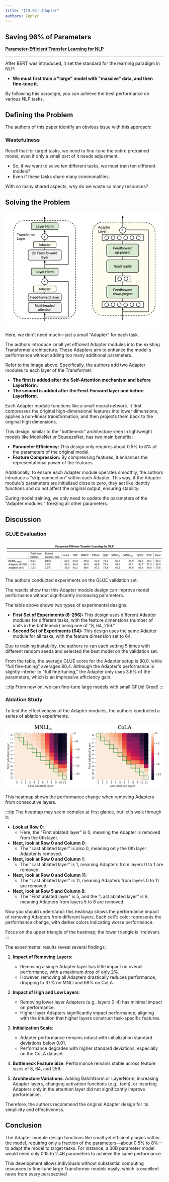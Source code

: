 ```yaml
---
title: "[19.02] Adapter"
authors: Zephyr
---
```


## Saving 96% of Parameters

[**Parameter-Efficient Transfer Learning for NLP**](https://arxiv.org/abs/1902.00751)

---

After BERT was introduced, it set the standard for the learning paradigm in NLP:

- **We must first train a "large" model with "massive" data, and then fine-tune it.**

By following this paradigm, you can achieve the best performance on various NLP tasks.

## Defining the Problem

The authors of this paper identify an obvious issue with this approach:

### Wastefulness

Recall that for target tasks, we need to fine-tune the entire pretrained model, even if only a small part of it needs adjustment.

- So, if we want to solve ten different tasks, we must train ten different models?
- Even if these tasks share many commonalities.

With so many shared aspects, why do we waste so many resources?

## Solving the Problem

![Adapter](./img/img1.jpg)

Here, we don't need much—just a small "Adapter" for each task.

The authors introduce small yet efficient Adapter modules into the existing Transformer architecture. These Adapters aim to enhance the model's performance without adding too many additional parameters.

Refer to the image above. Specifically, the authors add two Adapter modules to each layer of the Transformer:

- **The first is added after the Self-Attention mechanism and before LayerNorm.**
- **The second is added after the Feed-Forward layer and before LayerNorm.**

Each Adapter module functions like a small neural network. It first compresses the original high-dimensional features into lower dimensions, applies a non-linear transformation, and then projects them back to the original high dimensions.

This design, similar to the "bottleneck" architecture seen in lightweight models like MobileNet or SqueezeNet, has two main benefits:

- **Parameter Efficiency:** This design only requires about 0.5% to 8% of the parameters of the original model.
- **Feature Compression:** By compressing features, it enhances the representational power of the features.

Additionally, to ensure each Adapter module operates smoothly, the authors introduce a "skip connection" within each Adapter. This way, if the Adapter module's parameters are initialized close to zero, they act like identity functions and do not affect the original output, ensuring stability.

During model training, we only need to update the parameters of the "Adapter modules," freezing all other parameters.

## Discussion

### GLUE Evaluation

![Benchmark](./img/img2.jpg)

The authors conducted experiments on the GLUE validation set.

The results show that this Adapter module design can improve model performance without significantly increasing parameters.

The table above shows two types of experimental designs:

- **First Set of Experiments (8-256):** This design uses different Adapter modules for different tasks, with the feature dimensions (number of units in the bottleneck) being one of "8, 64, 256."
- **Second Set of Experiments (64):** This design uses the same Adapter module for all tasks, with the feature dimension set to 64.

Due to training instability, the authors re-ran each setting 5 times with different random seeds and selected the best model on the validation set.

From the table, the average GLUE score for the Adapter setup is 80.0, while "full fine-tuning" averages 80.4. Although the Adapter's performance is slightly inferior to "full fine-tuning," the Adapter only uses 3.6% of the parameters, which is an impressive efficiency gain.

:::tip
From now on, we can fine-tune large models with small GPUs! Great!
:::

### Ablation Study

To test the effectiveness of the Adapter modules, the authors conducted a series of ablation experiments.

![Ablation](./img/img3.jpg)

This heatmap shows the performance change when removing Adapters from consecutive layers.

:::tip
The heatmap may seem complex at first glance, but let's walk through it:

- **Look at Row 0**:
  - Here, the "First ablated layer" is 0, meaning the Adapter is removed from the 0th layer.
- **Next, look at Row 0 and Column 0**:
  - The "Last ablated layer" is also 0, meaning only the 0th layer Adapter is removed.
- **Next, look at Row 0 and Column 1**:
  - The "Last ablated layer" is 1, meaning Adapters from layers 0 to 1 are removed.
- **Next, look at Row 0 and Column 11**:
  - The "Last ablated layer" is 11, meaning Adapters from layers 0 to 11 are removed.
- **Next, look at Row 5 and Column 8**:
  - The "First ablated layer" is 5, and the "Last ablated layer" is 8, meaning Adapters from layers 5 to 8 are removed.

Now you should understand: this heatmap shows the performance impact of removing Adapters from different layers. Each cell's color represents the performance change, with darker colors indicating worse performance.

Focus on the upper triangle of the heatmap; the lower triangle is irrelevant.
:::

The experimental results reveal several findings:

1. **Impact of Removing Layers**:

   - Removing a single Adapter layer has little impact on overall performance, with a maximum drop of only 2%.
   - However, removing all Adapters drastically reduces performance, dropping to 37% on MNLI and 69% on CoLA.

2. **Impact of High and Low Layers**:

   - Removing lower layer Adapters (e.g., layers 0-4) has minimal impact on performance.
   - Higher layer Adapters significantly impact performance, aligning with the intuition that higher layers construct task-specific features.

3. **Initialization Scale**:

   - Adapter performance remains robust with initialization standard deviations below 0.01.
   - Performance degrades with higher standard deviations, especially on the CoLA dataset.

4. **Bottleneck Feature Size**: Performance remains stable across feature sizes of 8, 64, and 256.

5. **Architecture Variations**: Adding BatchNorm or LayerNorm, increasing Adapter layers, changing activation functions (e.g., tanh), or inserting Adapters only in the attention layer did not significantly improve performance.

Therefore, the authors recommend the original Adapter design for its simplicity and effectiveness.

## Conclusion

The Adapter module design functions like small yet efficient plugins within the model, requiring only a fraction of the parameters—about 0.5% to 8%—to adapt the model to target tasks. For instance, a 30B parameter model would need only 0.15 to 2.4B parameters to achieve the same performance.

This development allows individuals without substantial computing resources to fine-tune large Transformer models easily, which is excellent news from every perspective!
